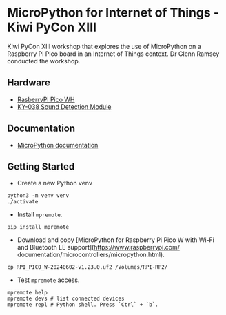 # MicroPython for Internet of Things - Kiwi PyCon XIII

Kiwi PyCon XIII workshop that explores the use of MicroPython on a Raspberry Pi Pico board in an Internet of Things context. Dr Glenn Ramsey conducted the workshop.

## Hardware
* [RasberryPi Pico WH](https://www.raspberrypi.com/documentation/microcontrollers/pico-series.html#raspberry-pi-pico-w-and-pico-wh)
* [KY-038 Sound Detection Module](https://www.datasheethub.com/ky-038-lm393-sound-detection-module/)

## Documentation
* [MicroPython documentation](https://docs.micropython.org/)

## Getting Started
* Create a new Python venv

```
python3 -m venv venv
./activate
```

*  Install `mpremote`.
```
pip install mpremote
```

*  Download and copy [MicroPython for Raspberry Pi Pico W with Wi-Fi and Bluetooth LE support](https://www.raspberrypi.com/
documentation/microcontrollers/micropython.html).

```
cp RPI_PICO_W-20240602-v1.23.0.uf2 /Volumes/RPI-RP2/
```

* Test `mpremote` access.
```
mpremote help
mpremote devs # list connected devices
mpremote repl # Python shell. Press `Ctrl` + `b`.
```
